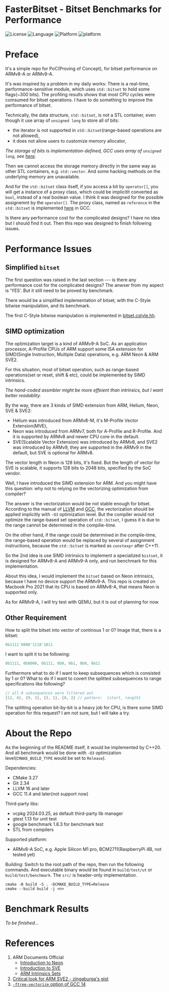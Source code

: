 # FasterBitset - Bitset Benchmarks for Performance

<p>
<img alt="License" src="https://img.shields.io/github/license/zhang-stephen/FasterBitset?style=flat-square">
<img alt="Language" src="https://img.shields.io/badge/C%2B%2B20-blue?style=flat-square&logo=C%2B%2B">
<img alt="Platform" src="https://img.shields.io/badge/ARMv8--A-black?style=flat-square&logo=arm&logoColor=blue">
<img alt="platform" src='https://img.shields.io/badge/mac%20os-000000?style=flat-square&logo=apple&logoColor=F0F0F0'>
</p>

# Preface
It's a simple repo for PoC(Proving of Concept), for bitset performance on ARMv8-A or ARMv9-A.

It's was inspired by a problem in my daily works: There is a real-time, performance-sensitive module, which uses `std::bitset` to hold some flags(~300 bits). The profiling results shows that most CPU cycles were comsumed for bitset operations. I have to do something to improve the performance of bitset.

Technically, the data structure, `std::bitset`, is not a STL container, even though it use array of `unsigned long` to store all of bits:

- the iterator is not supported in `std::bitset`(range-based operations are not allowed),
- it does not allow users to customize memory allocator,

*The storage of bits is implementation-defined, GCC uses array of `unsigned long`, see [here](https://github.com/gcc-mirror/gcc/blob/5609d77e683944439fae38323ecabc44a1eb4671/libstdc%2B%2B-v3/include/std/bitset#L87).*

Then we cannot access the storage memory directly in the same way as other STL containers, e.g. `std::vector`. And some hacking methods on the underlying memory are unavailable.

And for the `std::bitset` class itself, if you access a bit by `operator[]`, you will get a instance of a proxy class, which could be implicitlt converted as `bool`, instead of a real boolean value. I think it was designed for the possible assignemnt by the `operator[]`. The proxy class, named as `reference` in the `std::bitset` is implemented [here](https://github.com/gcc-mirror/gcc/blob/5609d77e683944439fae38323ecabc44a1eb4671/libstdc%2B%2B-v3/include/std/bitset#L860) in GCC.

Is there any performance cost for the complicated designs? I have no idea but I should find it out. Then this repo was designed to finish following issues.

# Performance Issues

## Simplified `bitset`
The first question was raised in the last section --- is there any performance cost for the complicated designs? The anwser from my aspect is 'YES'. But it still need to be proved by benchmark.

There would be a simplified implementation of bitset, with the C-Style bitwise manipulation, and its benchmark.

The first C-Style bitwise manipulation is implemented in [bitset.cstyle.hh](./src/bitset.cstyle.hh).

## SIMD optimization
The optimization target is a kind of ARMv9-A SoC. As an application processor, A-Profile CPUs of ARM support some ISA extension for SIMD(Single Instruction, Multiple Data) operations, e.g. ARM Neon & ARM SVE2.

For this situation, most of bitset operation, such as range-based operations(set or reset, shift & etc), could be implemented by SIMD intrinsics.

*The hand-coded assmbler might be more effeient than intrinsics, but I want better readablity.*

By the way, there are 3 kinds of SIMD extension from ARM, Helium, Neon, SVE & SVE2:

- Helium was introduced from ARMv8-M, it's M-Profile Vector Extension(MVE),
- Neon was introduced from ARMv7, both for A-Profile and R-Profile. And it is supported by ARMv8 and newer CPU core in the default.
- SVE(Scalable Vector Extension) was introduced by ARMv8, and SVE2 was introduced by ARMv9, they are supported in the ARMv9 in the default, but SVE is optional for ARMv8.

The vector length in Neon is 128 bits, it's fixed. But the length of vector for SVE is scalable, it supports 128 bits to 2048 bits, specified by the SoC vendor.

Well, I have introduced the SIMD extension for ARM. And you might have this question: why not to relying on the vectorizing optimization from compiler?

The answer is the vectorization would be not stable enough for bitset. According to the manual of [LLVM](https://llvm.org/docs/Vectorizers.html) and [GCC](https://gcc.gnu.org/onlinedocs/gcc-14.1.0/gcc/Optimize-Options.html#index-ftree-vectorize), the vectorization should be applied implicitly with `-O3` optimization level. But the compiler would not optimize the range-based set operation of `std::bitset`, I guess it is due to the range cannot be determined in the compilie-time.

On the other hand, if the range could be determined in the compile-time, the range-based operation would be replaced by several of assignment instructions, because the `std::bitset` is marked as `constexpr` after C++11.

So the 2nd idea is use SIMD intrinsics to implement a specialized `bistset`, it is designed for ARMv8-A and ARMv9-A only, and run benchmark for this implementation.

About this idea, I would implement the `bitset` based on Neon intrinsics, because I have no device support the ARMv9-A. This repo is created on Macbook Pro 2021 that its CPU is based on ARMv8-A, that means Neon is supported only.

As for ARMv9-A, I will try test with QEMU, but it is out of planning for now.

## Other Requirement

How to split the bitset into vector of continous 1 or 0? Image that, there is a bitset:

```cpp
0b1111'0000'1110'1011
```

I want to split it to be following:
```cpp
0b1111, 0b0000, 0b111, 0b0, 0b1, 0b0, 0b11
```

Furthermore what to do if I want to keep subsequences which is consisted by 1 or 0? What to do if I want to covert the splitted subsequences to range specifications like following?

```cpp
// all-0 subsequences were filtered out
{12, 4}, {9, 3}, {3, 1}, {0, 2} // pattern:  {start, length}
```

The splitting operation bit-by-bit is a heavy job for CPU, is there some SIMD operation for this request? I am not sure, but I will take a try.

# About the Repo
As the beginning of the README itself, it would be implemented by C++20. And all benchmark would be done with `-O3` optimization level(`CMAKE_BUILD_TYPE` would be set to `Release`).

Dependencies:
- CMake 3.27
- Git 2.34
- LLVM 16 and later
- GCC 11.4 and later(not support now)

Third-party libs:
- vcpkg 2024.03.25, as default third-party lib manager
- gtest 1.13 for unit test
- google benchmark 1.8.3 for benchmark test
- STL from compilers

Supported platform:
- ARMv8-A SoC, e.g. Apple Silicon M1 pro, BCM2711(RaspberryPi 4B, not tested yet)
<!-- - ARMv9-A SoC, in the planning
- x86-64, with Neon2SSE, out of the planning -->

Building:
Switch to the root path of the repo, then run the following commands. And executable binary would be found in `build/test/ut` or `build/test/benchmark`. The `src/` is header-only implementation.

```shell
cmake -B build -S . -DCMAKE_BUILD_TYPE=Release
cmake --build build -j <n>
```

# Benchmark Results
*To be finished...*

# References
1. ARM Documents Official
    - [Introduction to Neon](https://developer.arm.com/Architectures/Neon)
    - [Introduction to SVE](https://developer.arm.com/Architectures/Scalable%20Vector%20Extensions)
    - [ARM Intrinsics Sets](https://developer.arm.com/architectures/instruction-sets/intrinsics/)
2. [Critical look for ARM SVE2 - zingaburga's gist](https://gist.github.com/zingaburga/805669eb891c820bd220418ee3f0d6bd)
3. [`-ftree-vectorize` option of GCC 14](https://gcc.gnu.org/onlinedocs/gcc-14.1.0/gcc/Optimize-Options.html#index-ftree-vectorize)
